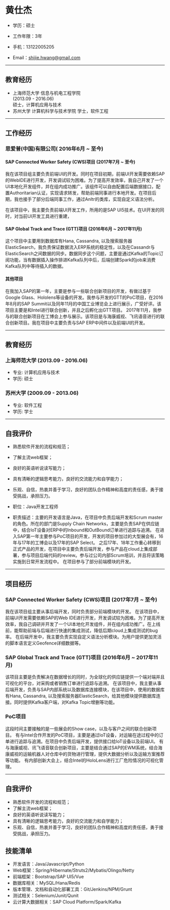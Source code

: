 # 黄仕杰

- 学历：硕士

- 工作年限：3年

- 手机：13122005205

- Email：shijie.hwang@gmail.com

---

## 教育经历

- 上海师范大学   信息与机电工程学院 </br> (2013.09 - 2016.06) </br>
  硕士，计算机应用与技术
- 苏州大学     计算机科学与技术学院
  学士，软件工程

---

## 工作经历

### 思爱普(中国)有限公司( 2016年6月 ~ 至今)
#### SAP Connected Worker Safety (CWS)项目 (2017年7月 ~ 至今)
我在该项目组主要负责前端UI的开发。同时在项目初期，前端UI开发需要依赖SAP的WebIDE进行开发，开发调试较为困难。为了提高开发效率，我自己开发了一个UI本地化开发组件，并在组内成功推广。该组件可以自由配置后端数据接口，配置Authoritarian认证，实现请求转发，帮助前端同事进行本地开发。在项目后期，我也接手了部分后端同事工作，通过Anltr的类库，实现自定义语法分析。

在该项目中，我主要负责前端UI开发工作，所用的是SAP UI5技术。在UI开发的同时，对当前UI开发工具进行重建，
#### SAP Global Track and Trace (GTT)项目 (2016年6月 ~ 2017年11月)
这个项目中主要用到数据库有Hana, Cassandra, 以及搜索服务器ElasticSearch，我负责保证数据流入ERP系统的稳定性，以及在Cassandr与ElasticSearch之间数据的同步。数据同步这个问题，主要是通过Kafka的Topic订阅功能，当有数据插入操作排进Kafka队列中后，后端创建Spark的job来消费Kafka队列中等待插入的数据。
#### 其他项目
在我加入SAP的第一年，主要是参与一些联合创新项目的开发，有做过基于Google Glass、Hololens等设备的开发。我参与开发的GTT的PoC项目，在2016年8月的SAP Summit以及同年11月的中国工业博览会上进行展示，广受好评。该项目主要是和Intel进行联合创新，并且之后孵化出GTT项目。
2017年11月，我参与的联合创新项目在工博会上参与展示。该项目是与海康威视、飞讯语音进行的联合创新项目。我在项目中主要负责与SAP ERP中间件以及前端UI的开发。

---
## 教育经历
### 上海师范大学 (2013.09 - 2016.06)
- 专业: 计算机应用与技术
- 学历: 硕士

### 苏州大学 (2009.09 - 2013.06)
- 专业: 软件工程
- 学历: 学士
---
## 自我评价
 - 熟悉软件开发的流程和规范；
 - 了解主流web框架；
 - 良好的英语听说读写能力；
 - 具有清晰的逻辑思考能力，良好的交流能力和自学能力；
 - 乐观、自信，热衷并善于学习，良好的团队合作精神和高度的责任感，勇于接受挑战，承担压力。

- 职位：Java开发工程师

- 职责描述：主要的开发语言是Java，在项目中负责后端开发和Scrum master的角色。所在的部门是Supply Chain Networks，主要是负责SAP在供应链中，结合IoT设备对ERP中的Inbound和OutBound订单进行追踪与追溯。 在进入SAP第一年主要参与PoC项目的开发，开发的项目参加过的大型展会有，16年与17年的工博会以及17年的SAP Select。 之后17年、18年工作重心转移到正式产品的开发，在项目中主要负责后端开发，参与产品在cloud上集成部署，参与项目后端代码的review。参与过公司内部Scrum培训，并且将该策略实施到日常开发流程中。 在项目参与了部分前端模块的开发。

---

## 项目经历

### SAP Connected Worker Safety (CWS)项目 (2017年7月 ~ 至今)

我在该项目组主要从事后端开发，同时负责部分前端模块的开发。 在该项目中，前端UI开发需要依赖SAP的Web IDE进行开发，开发调试较为困难。为了提高开发效率，我自己调研并开发了一个UI本地化开发组件，并在组内成功推广。在上线前，能帮助前端与后端进行快速的集成测试，降低后期cloud上集成测试的bug率。 在后端开发中，我主要负责实现自定义语法分析模块。为用户提供更加灵活的脚本语言定义Geofence详细数据等。

### SAP Global Track and Trace (GTT)项目 (2016年6月 ~ 2017年11月)

该项目主要是负责解决在数据增长的同时，为全球化的供应链提供一个端对端并且可视化的平台，对采购或者销售订单进行追踪与追溯。 在该项目中，我主要从事后端开发，负责与SAP内部系统以及数据库连接模块，在该项目中，使用的数据库有Hana, Cassandra, 以及搜索服务器ElasticSearch，给其他模块提供数据库连接。同时提供Kafka客户端，对Kafka Topic增删等功能。

### PoC项目

这段时间主要接触的是一些展会的Show case，以及与客户之间的联合创新项目。 有与Intel合作开发的PoC项目，主要是通过IoT设备，对运输在途过程中的订单进行追踪与追溯。在项目中负责后端开发，提供接口给IoT设备以及前端UI。 有与海康威视、讯飞语音联合创新项目，主要是结合通过SAP的EWM系统，结合海康威视的运输机器人对仓库中的货物进行管理，提供大数据分析以及运输方案推荐等功能。 有内部创新大会上，结合Intel的HoloLens进行工厂危险情况的可视化管理。

---

## 自我评价

- 熟悉软件开发的流程和规范；
- 了解主流web框架；
- 良好的英语听说读写能力；
- 具有清晰的逻辑思考能力，良好的交流能力和自学能力；
- 乐观、自信，热衷并善于学习，良好的团队合作精神和高度的责任感，勇于接受挑战，承担压力。

## 技能清单

- 开发语言：Java/Javascript/Python
- Web框架：Spring/Hibernate/Struts2/Mybatis/Olingo/Netty
- 前端框架：Bootstrap/SAP UI5/Vue
- 数据库相关：MySQL/Hana/Redis
- 版本管理、文档和自动化部署工具：Git/Jenkins/NPM/Grunt
- 测试相关：Selenium/Junit/Qunit
- 云计算大数据相关：SAP Cloud Platform/Spark/Kafka
